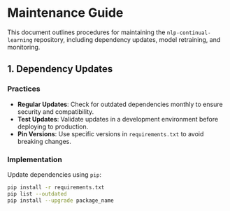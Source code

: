 # Maintenance Guide

This document outlines procedures for maintaining the `nlp-continual-learning` repository, including dependency updates, model retraining, and monitoring.

## 1. Dependency Updates

### Practices
- **Regular Updates**: Check for outdated dependencies monthly to ensure security and compatibility.
- **Test Updates**: Validate updates in a development environment before deploying to production.
- **Pin Versions**: Use specific versions in `requirements.txt` to avoid breaking changes.

### Implementation
Update dependencies using `pip`:
```bash
pip install -r requirements.txt
pip list --outdated
pip install --upgrade package_name